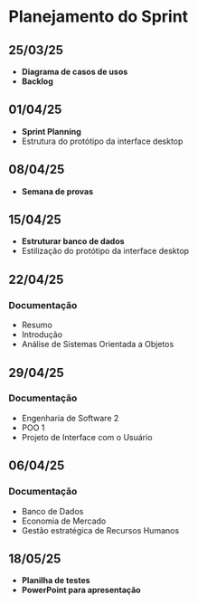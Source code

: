 # Planejamento do Sprint

## 25/03/25
- **Diagrama de casos de usos**
- **Backlog**

## 01/04/25
- **Sprint Planning**
- Estrutura do protótipo da interface desktop

## 08/04/25
- **Semana de provas**

## 15/04/25
- **Estruturar banco de dados**
- Estilização do protótipo da interface desktop

## 22/04/25
### Documentação
- Resumo
- Introdução
- Análise de Sistemas Orientada a Objetos

## 29/04/25
### Documentação
- Engenharia de Software 2
- POO 1
- Projeto de Interface com o Usuário

## 06/04/25
### Documentação
- Banco de Dados
- Economia de Mercado
- Gestão estratégica de Recursos Humanos

## 18/05/25
- **Planilha de testes**
- **PowerPoint para apresentação**
